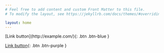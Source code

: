 ```yaml
---
# Feel free to add content and custom Front Matter to this file.
# To modify the layout, see https://jekyllrb.com/docs/themes/#overriding-theme-defaults

layout: home
---
```


<span class="fs-8">
[Link button](http://example.com/){: .btn .btn-blue }
</span>

[Link button](http://example.com/){: .btn .btn-purple }
